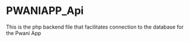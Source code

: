 # PWANIAPP_Api
This is the php backend file that facilitates connection to the database for the Pwani App

